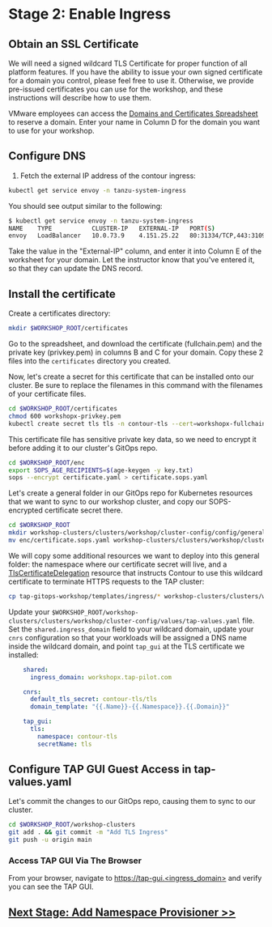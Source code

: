 # Stage 2: Enable Ingress

## Obtain an SSL Certificate

We will need a signed wildcard TLS Certificate for proper function of all platform features. If you have the ability to issue your own signed certificate for a domain you control, please feel free to use it. Otherwise, we provide pre-issued certificates you can use for the workshop, and these instructions will describe how to use them.

VMware employees can access the [Domains and Certificates Spreadsheet](https://onevmw.sharepoint.com/:x:/s/TanzuApplicationPlatformTAPTSL/EcyhihIXXdxHoagtOm9x_SEB3yNIce8OjDtnhRtJlPkgZw?e=Ph4e4p) to reserve a domain. Enter your name in Column D for the domain you want to use for your workshop.

## Configure DNS

1. Fetch the external IP address of the contour ingress:

```bash
kubectl get service envoy -n tanzu-system-ingress
```

You should see output similar to the following:

```bash
$ kubectl get service envoy -n tanzu-system-ingress
NAME    TYPE           CLUSTER-IP   EXTERNAL-IP   PORT(S)                      AGE
envoy   LoadBalancer   10.0.73.9    4.151.25.22   80:31334/TCP,443:31095/TCP   5d19h
```

Take the value in the "External-IP" column, and enter it into Column E of the worksheet for your domain. Let the instructor know that you've entered it, so that they can update the DNS record.

## Install the certificate

Create a certificates directory:
```bash
mkdir $WORKSHOP_ROOT/certificates
```
Go to the spreadsheet, and download the certificate (fullchain.pem) and the private key (privkey.pem) in columns B and C for your domain. Copy these 2 files into the `certificates` directory you created.

Now, let's create a secret for this certificate that can be installed onto our cluster. Be sure to replace the filenames in this command with the filenames of your certificate files.
```bash
cd $WORKSHOP_ROOT/certificates
chmod 600 workshopx-privkey.pem
kubectl create secret tls tls -n contour-tls --cert=workshopx-fullchain.pem --key=workshopx-privkey.pem --dry-run=client -o yaml > $WORKSHOP_ROOT/enc/certificate.yaml
```

This certificate file has sensitive private key data, so we need to encrypt it before adding it to our cluster's GitOps repo.

```bash
cd $WORKSHOP_ROOT/enc
export SOPS_AGE_RECIPIENTS=$(age-keygen -y key.txt)
sops --encrypt certificate.yaml > certificate.sops.yaml
```

Let's create a general folder in our GitOps repo for Kubernetes resources that we want to sync to our workshop cluster, and copy our SOPS-encrypted certificate secret there.

```bash
cd $WORKSHOP_ROOT
mkdir workshop-clusters/clusters/workshop/cluster-config/config/general
mv enc/certificate.sops.yaml workshop-clusters/clusters/workshop/cluster-config/config/general
```

We will copy some additional resources we want to deploy into this general folder: the namespace where our certificate secret will live, and a [TlsCertificateDelegation](https://projectcontour.io/docs/1.25/config/tls-delegation/) resource that instructs Contour to use this wildcard certificate to terminate HTTPS requests to the TAP cluster:

```bash
cp tap-gitops-workshop/templates/ingress/* workshop-clusters/clusters/workshop/cluster-config/config/general
```

Update your `$WORKSHOP_ROOT/workshop-clusters/clusters/workshop/cluster-config/values/tap-values.yaml` file. Set the `shared.ingress_domain` field to your wildcard domain, update your `cnrs` configuration so that your workloads will be assigned a DNS name inside the wildcard domain, and point `tap_gui` at the TLS certificate we installed:
```yaml
    shared:
      ingress_domain: workshopx.tap-pilot.com

    cnrs:
      default_tls_secret: contour-tls/tls
      domain_template: "{{.Name}}-{{.Namespace}}.{{.Domain}}"

    tap_gui:
      tls:
        namespace: contour-tls
        secretName: tls
```

## Configure TAP GUI Guest Access in tap-values.yaml

Let's commit the changes to our GitOps repo, causing them to sync to our cluster.

```bash
cd $WORKSHOP_ROOT/workshop-clusters
git add . && git commit -m "Add TLS Ingress"
git push -u origin main
```

### Access TAP GUI Via The Browser

From your browser, navigate to [https://tap-gui.<ingress_domain>](https://tap-gui.<ingress_domain>) and verify you can see the TAP GUI.

## [Next Stage: Add Namespace Provisioner >>](Stage-3-Namespace-Provisioner.md)
